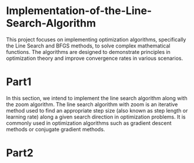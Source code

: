 # Implementation-of-the-Line-Search-Algorithm

This project focuses on implementing optimization algorithms, specifically the Line Search and BFGS methods, to solve complex mathematical functions. The algorithms are designed to demonstrate principles in 
optimization theory and improve convergence rates in various scenarios.

# Part1
In this section, we intend to implement the line search algorithm along with the zoom algorithm. The line search algorithm with zoom is an iterative method used to find an appropriate step size (also known as step
length or learning rate) along a given search direction in optimization problems. It is commonly used in optimization algorithms such as gradient descent methods or conjugate gradient methods.

# Part2
